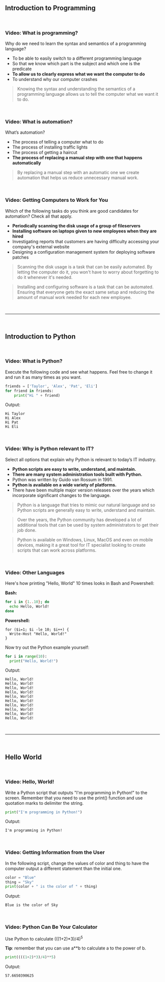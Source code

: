 ## Introduction to Programming

<br>

### Video: What is programming?

Why do we need to learn the syntax and semantics of a programming language?

* To be able to easily switch to a different programming language
* So that we know which part is the subject and which one is the predicate
* **To allow us to clearly express what we want the computer to do**
* To understand why our computer crashes

> Knowing the syntax and understanding the semantics of a programming language allows us to tell the computer what we want it to do.

<br>

### Video: What is automation?

What’s automation?

* The process of telling a computer what to do
* The process of installing traffic lights
* The process of getting a haircut
* **The process of replacing a manual step with one that happens automatically**

> By replacing a manual step with an automatic one we create automation that helps us reduce unnecessary manual work.

<br>

### Video: Getting Computers to Work for You

Which of the following tasks do you think are good candidates for automation? Check all that apply.

* **Periodically scanning the disk usage of a group of fileservers**
* **Installing software on laptops given to new employees when they are hired**
* Investigating reports that customers are having difficulty accessing your company's external website
* Designing a configuration management system for deploying software patches

> Scanning the disk usage is a task that can be easily automated. By letting the computer do it, you won't have to worry about forgetting to do it whenever it's needed.

> Installing and configuring software is a task that can be automated. Ensuring that everyone gets the exact same setup and reducing the amount of manual work needed for each new employee.

<br><hr><br>

## Introduction to Python

<br>

### Video: What is Python?

Execute the following code and see what happens. Feel free to change it and run it as many times as you want.

```py
friends = ['Taylor', 'Alex', 'Pat', 'Eli']
for friend in friends:
    print("Hi " + friend)
```

Output:

```
Hi Taylor
Hi Alex
Hi Pat
Hi Eli
```

<br>

### Video: Why is Python relevant to IT?

Select all options that explain why Python is relevant to today’s IT industry.

* **Python scripts are easy to write, understand, and maintain.**
* **There are many system administration tools built with Python.**
* Python was written by Guido van Rossum in 1991.
* **Python is available on a wide variety of platforms.**
* There have been multiple major version releases over the years which incorporate significant changes to the language.

> Python is a language that tries to mimic our natural language and so Python scripts are generally easy to write, understand and maintain.

> Over the years, the Python community has developed a lot of additional tools that can be used by system administrators to get their job done.

> Python is available on Windows, Linux, MacOS and even on mobile devices, making it a great tool for IT specialist looking to create scripts that can work across platforms.

<br>

### Video: Other Languages

Here's how printing "Hello, World" 10 times looks in Bash and Powershell:

**Bash:**

```bash
for i in {1..10}; do
  echo Hello, World!
done
```

**Powershell:**

```shell
for ($i=1; $i -le 10; $i++) { 
  Write-Host "Hello, World!"
}
```

Now try out the Python example yourself:

```py
for i in range(10):
  print("Hello, World!")
```

Output:

```
Hello, World!
Hello, World!
Hello, World!
Hello, World!
Hello, World!
Hello, World!
Hello, World!
Hello, World!
Hello, World!
Hello, World!
```

<br><hr><br>

## Hello World

<br>

### Video: Hello, World!

Write a Python script that outputs "I'm programming in Python!" to the screen. Remember that you need to use the print() function and use quotation marks to delimiter the string.

```py
print("I'm programming in Python!")
```

Output:

```
I'm programming in Python!
```

<br>

### Video: Getting Information from the User

In the following script, change the values of color and thing to have the computer output a different statement than the initial one.

```py
color = "Blue"
thing = "Sky"
print(color + " is the color of " + thing)
```

Output:

```
Blue is the color of Sky
```

<br>

### Video: Python Can Be Your Calculator

Use Python to calculate (((1+2)*3)/4)<sup>5</sup>

**Tip**: remember that you can use a**b to calculate a to the power of b. 

```py
print((((1+2)*3)/4)**5)
```

Output:

```
57.6650390625
```